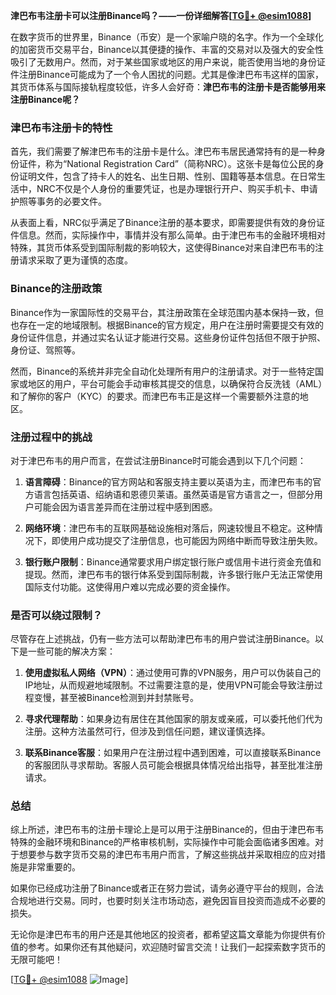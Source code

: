 **津巴布韦注册卡可以注册Binance吗？——一份详细解答[[TG💪+ @esim1088](https://t.me/s/esim1088)]**

在数字货币的世界里，Binance（币安）是一个家喻户晓的名字。作为一个全球化的加密货币交易平台，Binance以其便捷的操作、丰富的交易对以及强大的安全性吸引了无数用户。然而，对于某些国家或地区的用户来说，能否使用当地的身份证件注册Binance可能成为了一个令人困扰的问题。尤其是像津巴布韦这样的国家，其货币体系与国际接轨程度较低，许多人会好奇：**津巴布韦的注册卡是否能够用来注册Binance呢？**

### 津巴布韦注册卡的特性

首先，我们需要了解津巴布韦的注册卡是什么。津巴布韦居民通常持有的是一种身份证件，称为“National Registration Card”（简称NRC）。这张卡是每位公民的身份证明文件，包含了持卡人的姓名、出生日期、性别、国籍等基本信息。在日常生活中，NRC不仅是个人身份的重要凭证，也是办理银行开户、购买手机卡、申请护照等事务的必要文件。

从表面上看，NRC似乎满足了Binance注册的基本要求，即需要提供有效的身份证件信息。然而，实际操作中，事情并没有那么简单。由于津巴布韦的金融环境相对特殊，其货币体系受到国际制裁的影响较大，这使得Binance对来自津巴布韦的注册请求采取了更为谨慎的态度。

### Binance的注册政策

Binance作为一家国际性的交易平台，其注册政策在全球范围内基本保持一致，但也存在一定的地域限制。根据Binance的官方规定，用户在注册时需要提交有效的身份证件信息，并通过实名认证才能进行交易。这些身份证件包括但不限于护照、身份证、驾照等。

然而，Binance的系统并非完全自动化处理所有用户的注册请求。对于一些特定国家或地区的用户，平台可能会手动审核其提交的信息，以确保符合反洗钱（AML）和了解你的客户（KYC）的要求。而津巴布韦正是这样一个需要额外注意的地区。

### 注册过程中的挑战

对于津巴布韦的用户而言，在尝试注册Binance时可能会遇到以下几个问题：

1. **语言障碍**：Binance的官方网站和客服支持主要以英语为主，而津巴布韦的官方语言包括英语、绍纳语和恩德贝莱语。虽然英语是官方语言之一，但部分用户可能会因为语言差异而在注册过程中感到困惑。

2. **网络环境**：津巴布韦的互联网基础设施相对落后，网速较慢且不稳定。这种情况下，即使用户成功提交了注册信息，也可能因为网络中断而导致注册失败。

3. **银行账户限制**：Binance通常要求用户绑定银行账户或信用卡进行资金充值和提现。然而，津巴布韦的银行体系受到国际制裁，许多银行账户无法正常使用国际支付功能。这使得用户难以完成必要的资金操作。

### 是否可以绕过限制？

尽管存在上述挑战，仍有一些方法可以帮助津巴布韦的用户尝试注册Binance。以下是一些可能的解决方案：

1. **使用虚拟私人网络（VPN）**：通过使用可靠的VPN服务，用户可以伪装自己的IP地址，从而规避地域限制。不过需要注意的是，使用VPN可能会导致注册过程变慢，甚至被Binance检测到并封禁账号。

2. **寻求代理帮助**：如果身边有居住在其他国家的朋友或亲戚，可以委托他们代为注册。这种方法虽然可行，但涉及到信任问题，建议谨慎选择。

3. **联系Binance客服**：如果用户在注册过程中遇到困难，可以直接联系Binance的客服团队寻求帮助。客服人员可能会根据具体情况给出指导，甚至批准注册请求。

### 总结

综上所述，津巴布韦的注册卡理论上是可以用于注册Binance的，但由于津巴布韦特殊的金融环境和Binance的严格审核机制，实际操作中可能会面临诸多困难。对于想要参与数字货币交易的津巴布韦用户而言，了解这些挑战并采取相应的应对措施是非常重要的。

如果你已经成功注册了Binance或者正在努力尝试，请务必遵守平台的规则，合法合规地进行交易。同时，也要时刻关注市场动态，避免因盲目投资而造成不必要的损失。

无论你是津巴布韦的用户还是其他地区的投资者，都希望这篇文章能为你提供有价值的参考。如果你还有其他疑问，欢迎随时留言交流！让我们一起探索数字货币的无限可能吧！

[[TG💪+ @esim1088](https://t.me/s/esim1088) ![Image](https://i.postimg.cc/4NQfJmqS/Snipaste-2025-05-13-00-14-12.png)]